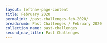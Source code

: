 ```yaml
---
layout: leftnav-page-content
title: February 2020
permalink: /past-challenges-feb-2020/
breadcrumb: Past Challenges / February 2020
collection_name: past-challenges
second_nav_title: Past Challenges
---
```

